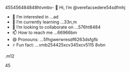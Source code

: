 455456484848htvmbv- 👋 Hi, I’m @verefacsedere54sdfmhj
- 👀 I’m interested in ...ad
- 🌱 I’m currently learning ...33n,m
- 💞️ I’m looking to collaborate on ...576ht8484
- 📫 How to reach me ...66966bm
- 😄 Pronouns: ...5fhgwerwresdf6263dsfgfb
- ⚡ Fun fact: ...vmb254425xcv345xcv5115
8vbn
<!---52151sadqw666
verefacsedere/verefacsedere is a ✨ special ✨ repository because its `R66EADME.md` (520this file) appears on your GixcxvbvvctHub profile.54
You can click the Preview link to take a look at59 your changes.12
--->.m12
45
